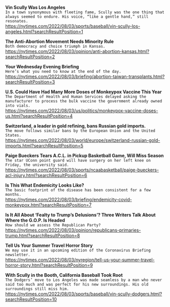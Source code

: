 **Vin Scully Was Los Angeles**\
`In a town synonymous with fleeting fame, Scully was the one thing that always seemed to endure. His voice, “like a gentle hand,” still resonates.`\
https://nytimes.com/2022/08/03/sports/baseball/vin-scully-los-angeles.html?searchResultPosition=1

**The Anti-Abortion Movement Needs Minority Rule**\
`Both democracy and choice triumph in Kansas.`\
https://nytimes.com/2022/08/03/opinion/anti-abortion-kansas.html?searchResultPosition=2

**Your Wednesday Evening Briefing**\
`Here’s what you need to know at the end of the day.`\
https://nytimes.com/2022/08/03/briefing/abortion-taiwan-transplants.html?searchResultPosition=3

**U.S. Could Have Had Many More Doses of Monkeypox Vaccine This Year**\
`The Department of Health and Human Services delayed asking the manufacturer to process the bulk vaccine the government already owned into vials.`\
https://nytimes.com/2022/08/03/us/politics/monkeypox-vaccine-doses-us.html?searchResultPosition=4

**Switzerland, a leader in gold refining, bans Russian gold imports.**\
`The move follows similar bans by the European Union and the United States.`\
https://nytimes.com/2022/08/03/world/europe/switzerland-russian-gold-imports.html?searchResultPosition=5

**Paige Bueckers Tears A.C.L. in Pickup Basketball Game, Will Miss Season**\
`The star UConn point guard will have surgery on her left knee on Friday, the university said.`\
https://nytimes.com/2022/08/03/sports/ncaabasketball/paige-bueckers-acl-injury.html?searchResultPosition=6

**Is This What Endemicity Looks Like?**\
`The basic footprint of the disease has been consistent for a few months.`\
https://nytimes.com/2022/08/03/briefing/endemicity-covid-monkeypox.html?searchResultPosition=7

**Is It All About ‘Fealty to Trump’s Delusions’? Three Writers Talk About Where the G.O.P. Is Headed**\
`How should we assess the Republican Party? `\
https://nytimes.com/2022/08/03/opinion/republicans-primaries-trump.html?searchResultPosition=8

**Tell Us Your Summer Travel Horror Story**\
`We may use it in an upcoming edition of the Coronavirus Briefing newsletter.`\
https://nytimes.com/2022/08/03/nyregion/tell-us-your-summer-travel-horror-story.html?searchResultPosition=9

**With Scully in the Booth, California Baseball Took Root**\
`The Dodgers’ move to Los Angeles was made seamless by a man who never said too much and was perfect for his new surroundings. His old surroundings still miss him.`\
https://nytimes.com/2022/08/03/sports/baseball/vin-scully-dodgers.html?searchResultPosition=10


